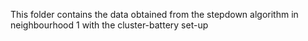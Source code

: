 This folder contains the data obtained from the stepdown algorithm in neighbourhood 1 with the cluster-battery set-up
